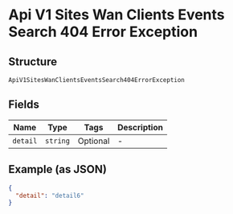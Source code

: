 
# Api V1 Sites Wan Clients Events Search 404 Error Exception

## Structure

`ApiV1SitesWanClientsEventsSearch404ErrorException`

## Fields

| Name | Type | Tags | Description |
|  --- | --- | --- | --- |
| `detail` | `string` | Optional | - |

## Example (as JSON)

```json
{
  "detail": "detail6"
}
```

